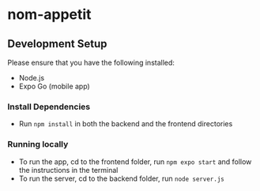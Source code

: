 # nom-appetit

## Development Setup
Please ensure that you have the following installed:
- Node.js
- Expo Go (mobile app)

### Install Dependencies
- Run `npm install` in both the backend and the frontend directories

### Running locally
- To run the app, cd to the frontend folder, run `npm expo start` and follow the instructions in the terminal
- To run the server, cd to the backend folder, run `node server.js`